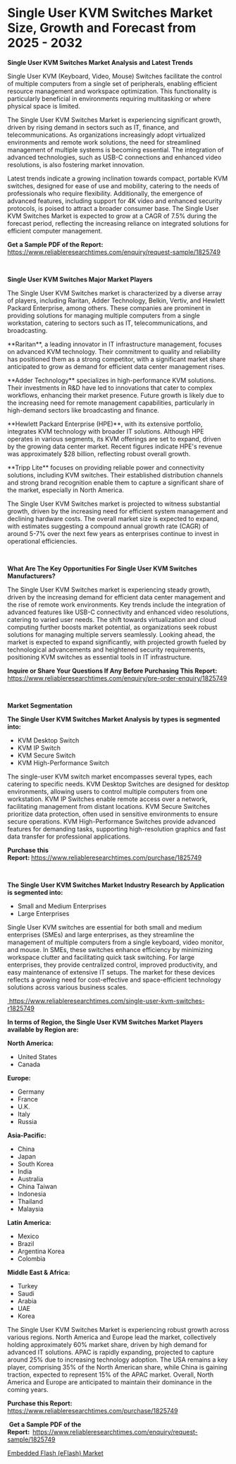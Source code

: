 <p><h1>Single User KVM Switches Market Size, Growth and Forecast from 2025 - 2032</h1></p><p><strong>Single User KVM Switches Market Analysis and Latest Trends</strong></p>
<p><p>Single User KVM (Keyboard, Video, Mouse) Switches facilitate the control of multiple computers from a single set of peripherals, enabling efficient resource management and workspace optimization. This functionality is particularly beneficial in environments requiring multitasking or where physical space is limited.</p><p>The Single User KVM Switches Market is experiencing significant growth, driven by rising demand in sectors such as IT, finance, and telecommunications. As organizations increasingly adopt virtualized environments and remote work solutions, the need for streamlined management of multiple systems is becoming essential. The integration of advanced technologies, such as USB-C connections and enhanced video resolutions, is also fostering market innovation.</p><p>Latest trends indicate a growing inclination towards compact, portable KVM switches, designed for ease of use and mobility, catering to the needs of professionals who require flexibility. Additionally, the emergence of advanced features, including support for 4K video and enhanced security protocols, is poised to attract a broader consumer base. The Single User KVM Switches Market is expected to grow at a CAGR of 7.5% during the forecast period, reflecting the increasing reliance on integrated solutions for efficient computer management.</p></p>
<p><strong>Get a Sample PDF of the Report:&nbsp;</strong> <a href="https://www.reliableresearchtimes.com/enquiry/request-sample/1825749?utm_campaign=2096&utm_medium=2&utm_source=Github&utm_content=ia&utm_term=13022025&utm_id=single-user-kvm-switches">https://www.reliableresearchtimes.com/enquiry/request-sample/1825749</a></p>
<p>&nbsp;</p>
<p><strong>Single User KVM Switches Major Market Players</strong></p>
<p><p>The Single User KVM Switches market is characterized by a diverse array of players, including Raritan, Adder Technology, Belkin, Vertiv, and Hewlett Packard Enterprise, among others. These companies are prominent in providing solutions for managing multiple computers from a single workstation, catering to sectors such as IT, telecommunications, and broadcasting.</p><p>**Raritan**, a leading innovator in IT infrastructure management, focuses on advanced KVM technology. Their commitment to quality and reliability has positioned them as a strong competitor, with a significant market share anticipated to grow as demand for efficient data center management rises.</p><p>**Adder Technology** specializes in high-performance KVM solutions. Their investments in R&D have led to innovations that cater to complex workflows, enhancing their market presence. Future growth is likely due to the increasing need for remote management capabilities, particularly in high-demand sectors like broadcasting and finance.</p><p>**Hewlett Packard Enterprise (HPE)**, with its extensive portfolio, integrates KVM technology with broader IT solutions. Although HPE operates in various segments, its KVM offerings are set to expand, driven by the growing data center market. Recent figures indicate HPE's revenue was approximately $28 billion, reflecting robust overall growth.</p><p>**Tripp Lite** focuses on providing reliable power and connectivity solutions, including KVM switches. Their established distribution channels and strong brand recognition enable them to capture a significant share of the market, especially in North America.</p><p>The Single User KVM Switches market is projected to witness substantial growth, driven by the increasing need for efficient system management and declining hardware costs. The overall market size is expected to expand, with estimates suggesting a compound annual growth rate (CAGR) of around 5-7% over the next few years as enterprises continue to invest in operational efficiencies.</p></p>
<p>&nbsp;</p>
<p><strong>What Are The Key Opportunities For Single User KVM Switches Manufacturers?</strong></p>
<p><p>The Single User KVM Switches market is experiencing steady growth, driven by the increasing demand for efficient data center management and the rise of remote work environments. Key trends include the integration of advanced features like USB-C connectivity and enhanced video resolutions, catering to varied user needs. The shift towards virtualization and cloud computing further boosts market potential, as organizations seek robust solutions for managing multiple servers seamlessly. Looking ahead, the market is expected to expand significantly, with projected growth fueled by technological advancements and heightened security requirements, positioning KVM switches as essential tools in IT infrastructure.</p></p>
<p><strong>Inquire or Share Your Questions If Any Before Purchasing This Report:</strong> <a href="https://www.reliableresearchtimes.com/enquiry/pre-order-enquiry/1825749?utm_campaign=2096&utm_medium=2&utm_source=Github&utm_content=ia&utm_term=13022025&utm_id=single-user-kvm-switches">https://www.reliableresearchtimes.com/enquiry/pre-order-enquiry/1825749</a></p>
<p>&nbsp;</p>
<p><strong>Market Segmentation</strong></p>
<p><strong>The Single User KVM Switches Market Analysis by types is segmented into:</strong></p>
<p><ul><li>KVM Desktop Switch</li><li>KVM IP Switch</li><li>KVM Secure Switch</li><li>KVM High-Performance Switch</li></ul></p>
<p><p>The single-user KVM switch market encompasses several types, each catering to specific needs. KVM Desktop Switches are designed for desktop environments, allowing users to control multiple computers from one workstation. KVM IP Switches enable remote access over a network, facilitating management from distant locations. KVM Secure Switches prioritize data protection, often used in sensitive environments to ensure secure operations. KVM High-Performance Switches provide advanced features for demanding tasks, supporting high-resolution graphics and fast data transfer for professional applications.</p></p>
<p><strong>Purchase this Report:&nbsp;</strong><a href="https://www.reliableresearchtimes.com/purchase/1825749?utm_campaign=2096&utm_medium=2&utm_source=Github&utm_content=ia&utm_term=13022025&utm_id=single-user-kvm-switches">https://www.reliableresearchtimes.com/purchase/1825749</a></p>
<p>&nbsp;</p>
<p><strong>The Single User KVM Switches Market Industry Research by Application is segmented into:</strong></p>
<p><ul><li>Small and Medium Enterprises</li><li>Large Enterprises</li></ul></p>
<p><p>Single User KVM switches are essential for both small and medium enterprises (SMEs) and large enterprises, as they streamline the management of multiple computers from a single keyboard, video monitor, and mouse. In SMEs, these switches enhance efficiency by minimizing workspace clutter and facilitating quick task switching. For large enterprises, they provide centralized control, improved productivity, and easy maintenance of extensive IT setups. The market for these devices reflects a growing need for cost-effective and space-efficient technology solutions across various business scales.</p></p>
<p><a href="https://www.reliableresearchtimes.com/single-user-kvm-switches-r1825749?utm_campaign=2096&utm_medium=2&utm_source=Github&utm_content=ia&utm_term=13022025&utm_id=single-user-kvm-switches">&nbsp;https://www.reliableresearchtimes.com/single-user-kvm-switches-r1825749</a></p>
<p><strong>In terms of Region, the Single User KVM Switches Market Players available by Region are:</strong></p>
<p>
    <p> <strong> North America: </strong>
        <ul>
            <li>United States</li>
            <li>Canada</li>
        </ul>
        </p> 
    <p> <strong> Europe: </strong>
        <ul>
            <li>Germany</li>
            <li>France</li>
            <li>U.K.</li>
            <li>Italy</li>
            <li>Russia</li>
        </ul>
        </p> 
    <p> <strong> Asia-Pacific: </strong>
        <ul>
            <li>China</li>
            <li>Japan</li>
            <li>South Korea</li>
            <li>India</li>
            <li>Australia</li>
            <li>China Taiwan</li>
            <li>Indonesia</li>
            <li>Thailand</li>
            <li>Malaysia</li>
        </ul>
        </p> 
    <p> <strong> Latin America: </strong>
        <ul>
            <li>Mexico</li>
            <li>Brazil</li>
            <li>Argentina Korea</li>
            <li>Colombia</li>
        </ul>
        </p> 
    <p> <strong> Middle East & Africa: </strong>
        <ul>
            <li>Turkey</li>
            <li>Saudi</li>
            <li>Arabia</li>
            <li>UAE</li>
            <li>Korea</li>
        </ul>
    </p>
    </p>
<p><p>The Single User KVM Switches Market is experiencing robust growth across various regions. North America and Europe lead the market, collectively holding approximately 60% market share, driven by high demand for advanced IT solutions. APAC is rapidly expanding, projected to capture around 25% due to increasing technology adoption. The USA remains a key player, comprising 35% of the North American share, while China is gaining traction, expected to represent 15% of the APAC market. Overall, North America and Europe are anticipated to maintain their dominance in the coming years.</p></p>
<p><strong>Purchase this Report: </strong><a href="https://www.reliableresearchtimes.com/purchase/1825749?utm_campaign=2096&utm_medium=2&utm_source=Github&utm_content=ia&utm_term=13022025&utm_id=single-user-kvm-switches">https://www.reliableresearchtimes.com/purchase/1825749</a></p>
<p>&nbsp;<strong>Get a Sample PDF of the Report:&nbsp;&nbsp;</strong><a href="https://www.reliableresearchtimes.com/enquiry/request-sample/1825749?utm_campaign=2096&utm_medium=2&utm_source=Github&utm_content=ia&utm_term=13022025&utm_id=single-user-kvm-switches">https://www.reliableresearchtimes.com/enquiry/request-sample/1825749</a></p>
<p><strong></strong></p>
<p><p><a href="https://github.com/NarcisoFerry/Market-Research-Report-List-1/blob/main/embedded-flash-eflash-market.md?utm_campaign=2096&utm_medium=2&utm_source=Github&utm_content=ia&utm_term=13022025&utm_id=single-user-kvm-switches">Embedded Flash (eFlash) Market</a></p></p>